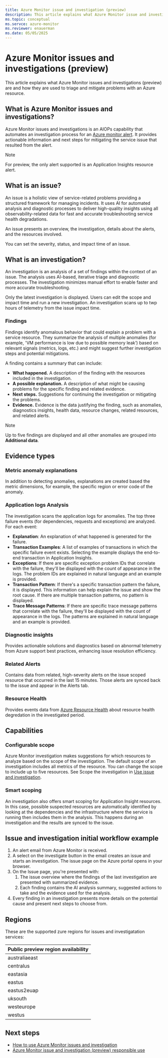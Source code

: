 ```yaml
---
title: Azure Monitor issue and investigation (preview)
description: This article explains what Azure Monitor issue and investigation is and how it's used to triage and mitigate problems with an Azure resource.
ms.topic: conceptual
ms.servce: azure-monitor
ms.reviewer: enauerman
ms.date: 05/05/2025
---
```


# Azure Monitor issues and investigations (preview)

This article explains what Azure Monitor issues and investigations (preview) are and how they are used to triage and mitigate problems with an Azure resource.

## What is Azure Monitor issues and investigations?

Azure Monitor issues and investigations is an AIOPs capability that automates an investigation process for an [Azure monitor alert](/azure/azure-monitor/alerts/alerts-overview). It provides actionable information and next steps for mitigating the service issue that resulted from the alert.


> [!NOTE]
> For preview, the only alert supported is an Application Insights resource alert.

## What is an issue?

An issue is a holistic view of service-related problems providing a structured framework for managing incidents. It uses AI for automated analysis and diagnostic processes to deliver high-quality insights using all observability-related data for fast and accurate troubleshooting service health degradations.

An issue presents an overview, the investigation, details about the alerts, and the resources involved.

You can set the severity, status, and impact time of an issue.

## What is an investigation?

An investigation is an analysis of a set of findings within the context of an issue. The analysis uses AI-based, iterative triage and diagnostic processes. The investigation minimizes manual effort to enable faster and more accurate troubleshooting.

Only the latest investigation is displayed. Users can edit the scope and impact time and run a new investigation. An investigation scans up to twp hours of telemetry from the issue impact time.

### Findings

Findings identify anomalous behavior that could explain a problem with a service resource. They summarize the analysis of multiple anomalies (for example, 'VM performance is low due to possible memory leak’) based on relevant signals (metrics, logs, etc.) and might suggest further investigation steps and potential mitigations.​

A finding contains a summary that can include:

- **What happened.** A description of the finding with the resources included in the investigation.
- **A possible explanation.** A description of what might be causing problems for the specific finding and related evidence.
- **Next steps.** Suggestions for continuing the investigation or mitigating the problems.
- **Evidence.** Evidence is the data justifying the finding, such as anomalies, diagnostics insights, health data, resource changes, related resources, and related alerts.

> [!Note]
> Up to five findings are displayed and all other anomalies are grouped into **Additional data**.

## Evidence types

### Metric anomaly explanations

In addition to detecting anomalies, explanations are created based the metric dimensions, for example, the specific region or error code of the anomaly.

### Application logs Analysis

The investigation scans the application logs for anomalies. The top three failure events (for dependencies, requests and exceptions) are analyzed. For each event:

- **Explanation**: An explanation of what happened is generated for the failure.
- **Transaction Examples**: A list of examples of transactions in which the specific failure event exists. Selecting the example displays the end-to-end transaction in Application Insights.
- **Exceptions**: If there are specific exception problem IDs that correlate with the failure, they'll be displayed with the count of appearance in the logs. The problem IDs are explained in natural language and an example is provided.
- **Transaction Pattern**: If there's a specific transaction pattern the failure, it is displayed. This information can help explain the issue and show the root cause. If there are multiple transaction patterns, no pattern is displayed.
- **Trace Message Patterns**: If there are specific trace message patterns that correlate with the failure, they'll be displayed with the count of appearance in the logs. The patterns are explained in natural language and an example is provided.

### Diagnostic insights

Provides actionable solutions and diagnostics based on abnormal telemetry from Azure support best practices, enhancing issue resolution efficiency.

### Related Alerts

Contains data from related, high-severity alerts on the issue scoped resource that occurred in the last 15 minutes. Those alerts are synced back to the issue and appear in the Alerts tab.

### Resource Health

Provides events data from [Azure Resource Health](/azure/service-health/resource-health-overview) about resource health degredation in the investigated period.

## Capabilities

### Configurable scope

Azure Monitor investigation makes suggestions for which resources to analyze based on the scope of the investigation. The default scope of an investigation includes all metrics of the resource. You can change the scope to include up to five resources. See Scope the investigation in [Use issue and investigation](aiops-issue-and-investigation-how-to.md).

### Smart scoping

An investigation also offers smart scoping for Application Insight resources. In this case, possible suspected resources are automatically identified by looking at the dependencies and the infrastructure where the service is running then includes them in the analysis. This happens during an investigation and the results are synced to the issue.

## Issue and investigation initial workflow example

1. An alert email from Azure Monitor is received.
1. A select on the investigate button in the email creates an issue and starts an investigation. The issue page on the Azure portal opens in your browser.
1. On the Issue page, you're presented with:
    1. The issue overview where the findings of the last investigation are presented with summarized evidence.
    1. Each finding contains the AI analysis summary, suggested actions to take and the evidence used for the analysis.
1.  Every finding in an investigation presents more details on the potential cause and present next steps to choose from.

## Regions

These are the supported zure regions for issues and investigatation services:

| **Public preview region availability** |
|----------------------------------------|
| australiaeast                          |
| centralus                              |
| eastasia                               |
| eastus                                 |
| eastus2euap                            |
| uksouth                                |
| westeurope                             |
| westus                                 |

## Next steps

- [How to use Azure Monitor issues and investigation](aiops-issue-and-investigation-how-to.md)
- [Azure Monitor issue and investigation (preview) responsible use](aiops-issue-and-investigation-responsible-use.md)
